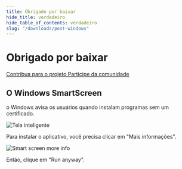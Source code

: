 ```yaml
---
title: Obrigado por baixar
hide_title: verdadeiro
hide_table_of_contents: verdadeiro
slug: "/downloads/post-windows"
---
```


<div className="text-center margin-top--xl">

# Obrigado por baixar

<div className="row margin-bottom--lg padding--sm flex-center">
<a className="button button--outline button--warning button--lg margin--sm" href="/contributing">
  Contribua para o projeto
</a>
<a className="button button--outline button--info button--lg margin--sm" href="https://linwood.dev/matrix">
  Participe da comunidade
</a>

</div>

## O Windows SmartScreen


o Windows avisa os usuários quando instalam programas sem um certificado.

![Tela inteligente](/img/smart-screen.png)

Para instalar o aplicativo, você precisa clicar em "Mais informações".

![Smart screen more info](/img/smart-screen-more-info.png)

Então, clique em "Run anyway".

</div>
